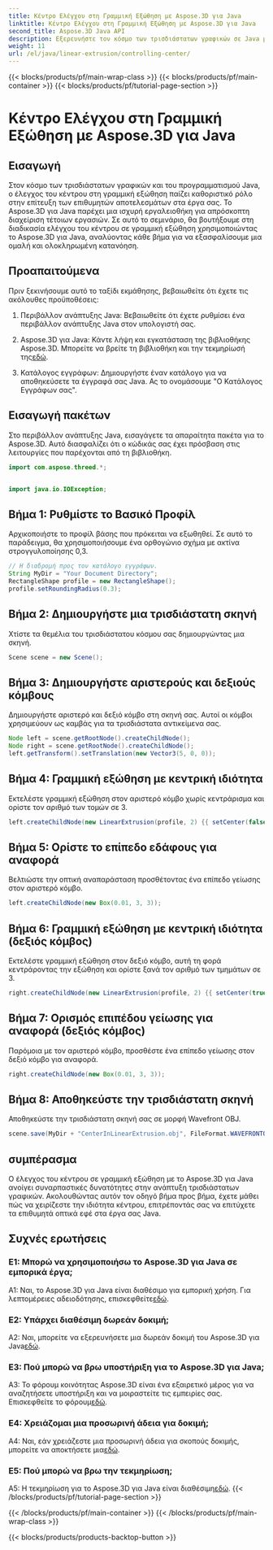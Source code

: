 ```yaml
---
title: Κέντρο Ελέγχου στη Γραμμική Εξώθηση με Aspose.3D για Java
linktitle: Κέντρο Ελέγχου στη Γραμμική Εξώθηση με Aspose.3D για Java
second_title: Aspose.3D Java API
description: Εξερευνήστε τον κόσμο των τρισδιάστατων γραφικών σε Java με το Aspose.3D. Ελέγξτε το κέντρο στη γραμμική εξώθηση χωρίς κόπο.
weight: 11
url: /el/java/linear-extrusion/controlling-center/
---
```


{{< blocks/products/pf/main-wrap-class >}}
{{< blocks/products/pf/main-container >}}
{{< blocks/products/pf/tutorial-page-section >}}

# Κέντρο Ελέγχου στη Γραμμική Εξώθηση με Aspose.3D για Java

## Εισαγωγή

Στον κόσμο των τρισδιάστατων γραφικών και του προγραμματισμού Java, ο έλεγχος του κέντρου στη γραμμική εξώθηση παίζει καθοριστικό ρόλο στην επίτευξη των επιθυμητών αποτελεσμάτων στα έργα σας. Το Aspose.3D για Java παρέχει μια ισχυρή εργαλειοθήκη για απρόσκοπτη διαχείριση τέτοιων εργασιών. Σε αυτό το σεμινάριο, θα βουτήξουμε στη διαδικασία ελέγχου του κέντρου σε γραμμική εξώθηση χρησιμοποιώντας το Aspose.3D για Java, αναλύοντας κάθε βήμα για να εξασφαλίσουμε μια ομαλή και ολοκληρωμένη κατανόηση.

## Προαπαιτούμενα

Πριν ξεκινήσουμε αυτό το ταξίδι εκμάθησης, βεβαιωθείτε ότι έχετε τις ακόλουθες προϋποθέσεις:

1. Περιβάλλον ανάπτυξης Java: Βεβαιωθείτε ότι έχετε ρυθμίσει ένα περιβάλλον ανάπτυξης Java στον υπολογιστή σας.

2.  Aspose.3D για Java: Κάντε λήψη και εγκατάσταση της βιβλιοθήκης Aspose.3D. Μπορείτε να βρείτε τη βιβλιοθήκη και την τεκμηρίωσή της[εδώ](https://reference.aspose.com/3d/java/).

3. Κατάλογος εγγράφων: Δημιουργήστε έναν κατάλογο για να αποθηκεύσετε τα έγγραφά σας Java. Ας το ονομάσουμε "Ο Κατάλογος Εγγράφων σας".

## Εισαγωγή πακέτων

Στο περιβάλλον ανάπτυξης Java, εισαγάγετε τα απαραίτητα πακέτα για το Aspose.3D. Αυτό διασφαλίζει ότι ο κώδικάς σας έχει πρόσβαση στις λειτουργίες που παρέχονται από τη βιβλιοθήκη.

```java
import com.aspose.threed.*;


import java.io.IOException;
```

## Βήμα 1: Ρυθμίστε το Βασικό Προφίλ

Αρχικοποιήστε το προφίλ βάσης που πρόκειται να εξωθηθεί. Σε αυτό το παράδειγμα, θα χρησιμοποιήσουμε ένα ορθογώνιο σχήμα με ακτίνα στρογγυλοποίησης 0,3.

```java
// Η διαδρομή προς τον κατάλογο εγγράφων.
String MyDir = "Your Document Directory";
RectangleShape profile = new RectangleShape();
profile.setRoundingRadius(0.3);
```

## Βήμα 2: Δημιουργήστε μια τρισδιάστατη σκηνή

Χτίστε τα θεμέλια του τρισδιάστατου κόσμου σας δημιουργώντας μια σκηνή.

```java
Scene scene = new Scene();
```

## Βήμα 3: Δημιουργήστε αριστερούς και δεξιούς κόμβους

Δημιουργήστε αριστερό και δεξιό κόμβο στη σκηνή σας. Αυτοί οι κόμβοι χρησιμεύουν ως καμβάς για τα τρισδιάστατα αντικείμενα σας.

```java
Node left = scene.getRootNode().createChildNode();
Node right = scene.getRootNode().createChildNode();
left.getTransform().setTranslation(new Vector3(5, 0, 0));
```

## Βήμα 4: Γραμμική εξώθηση με κεντρική ιδιότητα

Εκτελέστε γραμμική εξώθηση στον αριστερό κόμβο χωρίς κεντράρισμα και ορίστε τον αριθμό των τομών σε 3.

```java
left.createChildNode(new LinearExtrusion(profile, 2) {{ setCenter(false); setSlices(3); }});
```

## Βήμα 5: Ορίστε το επίπεδο εδάφους για αναφορά

Βελτιώστε την οπτική αναπαράσταση προσθέτοντας ένα επίπεδο γείωσης στον αριστερό κόμβο.

```java
left.createChildNode(new Box(0.01, 3, 3));
```

## Βήμα 6: Γραμμική εξώθηση με κεντρική ιδιότητα (δεξιός κόμβος)

Εκτελέστε γραμμική εξώθηση στον δεξιό κόμβο, αυτή τη φορά κεντράροντας την εξώθηση και ορίστε ξανά τον αριθμό των τμημάτων σε 3.

```java
right.createChildNode(new LinearExtrusion(profile, 2) {{ setCenter(true); setSlices(3); }});
```

## Βήμα 7: Ορισμός επιπέδου γείωσης για αναφορά (δεξιός κόμβος)

Παρόμοια με τον αριστερό κόμβο, προσθέστε ένα επίπεδο γείωσης στον δεξιό κόμβο για αναφορά.

```java
right.createChildNode(new Box(0.01, 3, 3));
```

## Βήμα 8: Αποθηκεύστε την τρισδιάστατη σκηνή

Αποθηκεύστε την τρισδιάστατη σκηνή σας σε μορφή Wavefront OBJ.

```java
scene.save(MyDir + "CenterInLinearExtrusion.obj", FileFormat.WAVEFRONTOBJ);
```

## συμπέρασμα

Ο έλεγχος του κέντρου σε γραμμική εξώθηση με το Aspose.3D για Java ανοίγει συναρπαστικές δυνατότητες στην ανάπτυξη τρισδιάστατων γραφικών. Ακολουθώντας αυτόν τον οδηγό βήμα προς βήμα, έχετε μάθει πώς να χειρίζεστε την ιδιότητα κέντρου, επιτρέποντάς σας να επιτύχετε τα επιθυμητά οπτικά εφέ στα έργα σας Java.

## Συχνές ερωτήσεις

### Ε1: Μπορώ να χρησιμοποιήσω το Aspose.3D για Java σε εμπορικά έργα;

 A1: Ναι, το Aspose.3D για Java είναι διαθέσιμο για εμπορική χρήση. Για λεπτομέρειες αδειοδότησης, επισκεφθείτε[εδώ](https://purchase.aspose.com/buy).

### Ε2: Υπάρχει διαθέσιμη δωρεάν δοκιμή;

 A2: Ναι, μπορείτε να εξερευνήσετε μια δωρεάν δοκιμή του Aspose.3D για Java[εδώ](https://releases.aspose.com/).

### Ε3: Πού μπορώ να βρω υποστήριξη για το Aspose.3D για Java;

 A3: Το φόρουμ κοινότητας Aspose.3D είναι ένα εξαιρετικό μέρος για να αναζητήσετε υποστήριξη και να μοιραστείτε τις εμπειρίες σας. Επισκεφθείτε το φόρουμ[εδώ](https://forum.aspose.com/c/3d/18).

### Ε4: Χρειάζομαι μια προσωρινή άδεια για δοκιμή;

A4: Ναι, εάν χρειάζεστε μια προσωρινή άδεια για σκοπούς δοκιμής, μπορείτε να αποκτήσετε μια[εδώ](https://purchase.aspose.com/temporary-license/).

### Ε5: Πού μπορώ να βρω την τεκμηρίωση;

 A5: Η τεκμηρίωση για το Aspose.3D για Java είναι διαθέσιμη[εδώ](https://reference.aspose.com/3d/java/).
{{< /blocks/products/pf/tutorial-page-section >}}

{{< /blocks/products/pf/main-container >}}
{{< /blocks/products/pf/main-wrap-class >}}

{{< blocks/products/products-backtop-button >}}
